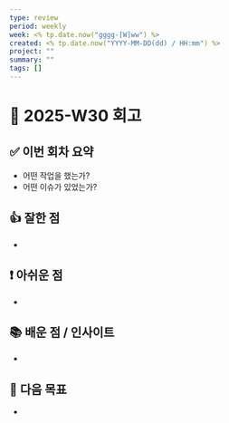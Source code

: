 ```yaml
---
type: review
period: weekly
week: <% tp.date.now("gggg-[W]ww") %>
created: <% tp.date.now("YYYY-MM-DD(dd) / HH:mm") %>
project: ""
summary: ""
tags: []
---
```


# 🔁 2025-W30 회고

## ✅ 이번 회차 요약

- 어떤 작업을 했는가?
- 어떤 이슈가 있었는가?

## 👍 잘한 점

-

## ❗ 아쉬운 점

-

## 📚 배운 점 / 인사이트

-

## 🎯 다음 목표

-
